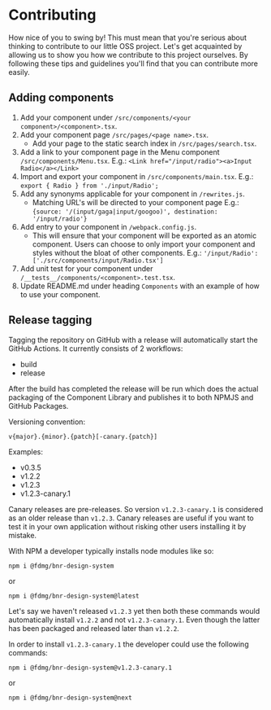 # Contributing

How nice of you to swing by!
This must mean that you're serious about thinking to contribute to our little OSS project.
Let's get acquainted by allowing us to show you how we contribute to this project ourselves.
By following these tips and guidelines you'll find that you can contribute more easily.

## Adding components

1. Add your component under `/src/components/<your component>/<component>.tsx`.
1. Add your component page `/src/pages/<page name>.tsx`.
    - Add your page to the static search index in `/src/pages/search.tsx`.
1. Add a link to your component page in the Menu component `/src/components/Menu.tsx`.
   E.g.: `<Link href="/input/radio"><a>Input Radio</a></Link>`
1. Import and export your component in `/src/components/main.tsx`.
   E.g.: `export { Radio } from './input/Radio';`
1. Add any synonyms applicable for your component in `/rewrites.js`.
    - Matching URL's will be directed to your component page
      E.g.: `{source: '/(input/gaga|input/googoo)', destination: '/input/radio'}`
1. Add entry to your component in `/webpack.config.js`.
    - This will ensure that your component will be exported as an atomic component. Users can choose to only import your component and styles without the bloat of other components.
      E.g.: `'/input/Radio': ['./src/components/input/Radio.tsx']`
1. Add unit test for your component under `/__tests__/components/<component>.test.tsx`.
1. Update README.md under heading `Components` with an example of how to use your component.

## Release tagging

Tagging the repository on GitHub with a release will automatically start the GitHub Actions. It currently consists of 2 workflows:

-   build
-   release

After the build has completed the release will be run which does the actual packaging of the Component Library and publishes it to both NPMJS and GitHub Packages.

Versioning convention:

`v{major}.{minor}.{patch}[-canary.{patch}]`

Examples:

-   v0.3.5
-   v1.2.2
-   v1.2.3
-   v1.2.3-canary.1

Canary releases are pre-releases. So version `v1.2.3-canary.1` is considered as an older release than `v1.2.3`. Canary releases are useful if you want to test it in your own application without risking other users installing it by mistake.

With NPM a developer typically installs node modules like so:

`npm i @fdmg/bnr-design-system`

or

`npm i @fdmg/bnr-design-system@latest`

Let's say we haven't released `v1.2.3` yet then both these commands would automatically install `v1.2.2` and not `v1.2.3-canary.1`. Even though the latter has been packaged and released later than `v1.2.2`.

In order to install `v1.2.3-canary.1` the developer could use the following commands:

`npm i @fdmg/bnr-design-system@v1.2.3-canary.1`

or

`npm i @fdmg/bnr-design-system@next`
